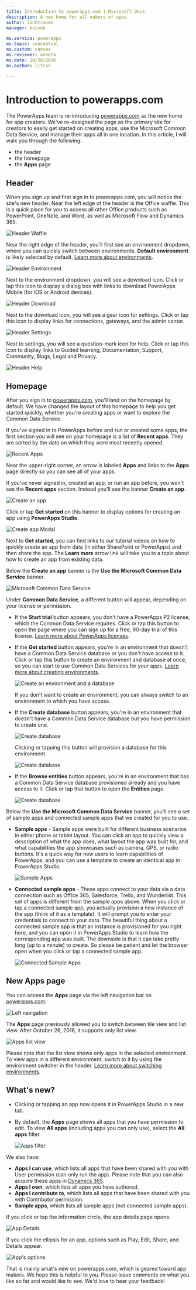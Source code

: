 ```yaml
---
title: Introduction to powerapps.com | Microsoft Docs
description: A new home for all makers of apps.
author: linhtranms
manager: kvivek

ms.service: powerapps
ms.topic: conceptual
ms.custom: canvas
ms.reviewer: anneta
ms.date: 10/28/2016
ms.author: litran

---
```

# Introduction to powerapps.com
The PowerApps team is re-introducing [powerapps.com](http://web.powerapps.com?utm_source=padocs&utm_medium=linkinadoc&utm_campaign=referralsfromdoc) as the new home for app creators. We've re-designed the page as the primary site for creators to easily get started on creating apps, use the Microsoft Common Data Service, and manage their apps all in one location. In this article, I will walk you through the following:

* the header
* the homepage
* the **Apps** page

## Header
When you sign up and first sign in to powerapps.com, you will notice the site's new header. Near the left edge of the header is the Office waffle. This is a quick place for you to access all other Office products such as PowerPoint, OneNote, and Word, as well as Microsoft Flow and Dynamics 365.

![Header Waffle](./media/intro-maker-portal/waffle.png)

Near the right edge of the header, you'll first see an environment dropdown, where you can quickly switch between environments. **Default environment** is likely selected by default. [Learn more about environments](../../administrator/environments-overview.md).

![Header Environment](./media/intro-maker-portal/environment.png)

Next to the environment dropdown, you will see a download icon. Click or tap this icon to display a dialog box with links to download PowerApps Mobile (for iOS or Android devices).

![Header Download](./media/intro-maker-portal/downloads2.png)

Next to the download icon, you will see a gear icon for settings. Click or tap this icon to display links for connections, gateways, and the admin center.

![Header Settings](./media/intro-maker-portal/settings_items2.png)

Next to settings, you will see a question-mark icon for help. Click or tap this icon to display links to Guided learning, Documentation, Support, Community, Blogs, Legal and Privacy.

![Header Help](./media/intro-maker-portal/help_items2.png)

## Homepage
After you sign in to [powerapps.com](http://web.powerapps.com?utm_source=padocs&utm_medium=linkinadoc&utm_campaign=referralsfromdoc), you'll land on the homepage by default. We have changed the layout of this homepage to help you get started quickly, whether you're creating apps or want to explore the Common Data Service.

If you've signed in to PowerApps before and run or created some apps, the first section you will see on your homepage is a list of **Recent apps**. They are sorted by the date on which they were most recently opened.

![Recent Apps](./media/intro-maker-portal/recentapps2.png)

Near the upper-right corner, an arrow is labeled **Apps** and links to the **Apps** page directly so you can see all of your apps.

If you've never signed in, created an app, or run an app before, you won't see the **Recent apps** section. Instead you'll see the banner **Create an app**.

![Create an app](./media/intro-maker-portal/createapp.png)

Click or tap **Get started** on this banner to display options for creating an app using **PowerApps Studio**.

![Create app Modal](./media/intro-maker-portal/createmodal2.png)

Next to **Get started**, you can find links to our tutorial videos on how to quickly create an app from data (in either SharePoint or PowerApps) and then share the app. The **Learn more** arrow link will take you to a topic about how to create an app from existing data.

Below the **Create an app** banner is the **Use the Microsoft Common Data Service** banner.

![Microsoft Common Data Service](./media/intro-maker-portal/cds2.png)

Under **Common Data Service**, a different button will appear, depending on your license or permission.

* If the **Start trial** button appears, you don't have a PowerApps P2 license, which the Common Data Service requires. Click or tap this button to open the page where you can sign up for a free, 90-day trial of this license. [Learn more about PowerApps licenses](../signup-for-powerapps.md).
* If the **Get started** button appears, you're in an environment that doesn't have a Common Data Service database or you don't have access to it. Click or tap this button to create an environment and database at once, so you can start to use Common Data Services for your apps. [Learn more about creating environments](../../administrator/environments-administration.md).
  
    ![Create an environment and a database](./media/intro-maker-portal/createenvanddb2.png)
  
    If you don't want to create an environment, you can always switch to an environment to which you have access.
* If the **Create database** button appears, you're in an environment that doesn't have a Common Data Service database but you have permission to create one.
  
    ![Create database](./media/intro-maker-portal/cds-createdb2.png)
  
    Clicking or tapping this button will provision a database for this environment.
  
    ![Create database](./media/intro-maker-portal/cds_createdb22.png)
* If the **Browse entities** button appears, you're in an environment that has a Common Data Service database provisioned already and you have access to it. Click or tap that button to open the **Entities** page.
  
    ![Create database](./media/intro-maker-portal/cds_browseentities2.png)

Below the **Use the Microsoft Common Data Service** banner, you'll see a set of sample apps and connected sample apps that we created for you to use.

* **Sample apps** - Sample apps were built for different business scenarios in either phone or tablet layout. You can click an app to quickly view a description of what the app does, what layout the app was built for, and what capabilities the app showcases such as camera, GPS, or radio buttons. It's a quick way for new users to learn capabilities of PowerApps, and you can use a template to create an identical app in PowerApps Studio.
  
    ![Sample Apps](./media/intro-maker-portal/sampleapps2.png)
* **Connected sample apps** - These apps connect to your data via a data connection such as Office 365, Salesforce, Trello, and Wunderlist. This set of apps is different from the sample apps above. When you click or tap a connected sample app, you actually provision a new instance of the app (think of it as a template). It will prompt you to enter your credentials to connect to your data. The beautiful thing about a connected sample app is that an instance is provisioned for you right here, and you can open it in PowerApps Studio to learn how the corresponding app was built. The downside is that it can take pretty long (up to a minute) to create. So please be patient and let the browser open when you click or tap a connected sample app.
  
    ![Connected Sample Apps](./media/intro-maker-portal/connectedsampleapps2.png)

## New Apps page
You can access the **Apps** page via the left navigation bar on [powerapps.com](http://web.powerapps.com?utm_source=padocs&utm_medium=linkinadoc&utm_campaign=referralsfromdoc).

![Left navigation](./media/intro-maker-portal/leftnav2.png)

The **Apps** page previously allowed you to switch between tile view and list view. After October 26, 2016, it supports only list view.

![Apps list view](./media/intro-maker-portal/listview2.png)

Please note that the list view shows only apps in the selected environment. To view apps in a different environment, switch to it by using the environment switcher in the header. [Learn more about switching environments](working-with-environments.md).

## What's new?

* Clicking or tapping an app now opens it in PowerApps Studio in a new tab.
* By default, the **Apps** page shows all apps that you have permission to edit. To view **All apps** (including apps you can only use), select the **All apps** filter.
  
   ![Apps filter](./media/intro-maker-portal/allapps_filter.png)

We also have:

* **Apps I can use**, which lists all apps that have been shared with you with User permission (can only run the app). Please note that you can also acquire these apps in [Dynamics 365](http://home.dynamics.com).
* **Apps I own**, which lists all apps you have authored.
* **Apps I contribute to**, which lists all apps that have been shared with you with Contributor permission.
* **Sample apps**, which lists all sample apps (not connected sample apps).

If you click or tap the information circle, the app details page opens.

![App Details](./media/intro-maker-portal/ibubble.png)

If you click the ellipsis for an app, options such as Play, Edit, Share, and Details appear.

![App's options](./media/intro-maker-portal/ellipsis.png)

That is mainly what's new on powerapps.com, which is geared toward app makers. We hope this is helpful to you. Please leave comments on what you like so far and would like to see. We'd love to hear your feedback!

